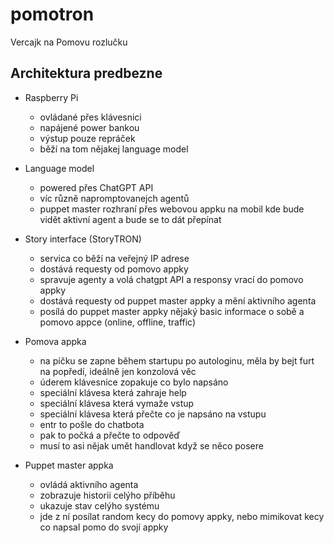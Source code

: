 # pomotron
Vercajk na Pomovu rozlučku

## Architektura predbezne

- Raspberry Pi
  - ovládané přes klávesnici
  - napájené power bankou
  - výstup pouze repráček
  - běží na tom nějakej language model
 
- Language model
  - powered přes ChatGPT API
  - víc různě napromptovanejch agentů
  - puppet master rozhraní přes webovou appku na mobil kde bude vidět aktivní agent a bude se to dát přepínat

- Story interface (StoryTRON)
  - servica co běží na veřejný IP adrese
  - dostává requesty od pomovo appky
  - spravuje agenty a volá chatgpt API a responsy vrací do pomovo appky
  - dostává requesty od puppet master appky a mění aktivního agenta
  - posílá do puppet master appky nějaký basic informace o sobě a pomovo appce (online, offline, traffic)
 
- Pomova appka
  - na píčku se zapne během startupu po autologinu, měla by bejt furt na popředí, ideálně jen konzolová věc
  - úderem klávesnice zopakuje co bylo napsáno
  - speciální klávesa která zahraje help
  - speciální klávesa která vymaže vstup
  - speciální klávesa která přečte co je napsáno na vstupu
  - entr to pošle do chatbota
  - pak to počká a přečte to odpověď
  - musí to asi nějak umět handlovat když se něco posere

- Puppet master appka
  - ovládá aktivního agenta
  - zobrazuje historii celýho příběhu
  - ukazuje stav celýho systému
  - jde z ní posílat random kecy do pomovy appky, nebo mimikovat kecy co napsal pomo do svojí appky
